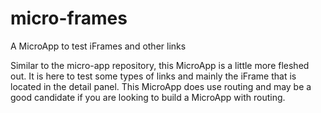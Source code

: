 # micro-frames
A MicroApp to test iFrames and other links

Similar to the micro-app repository, this MicroApp is a little more fleshed out.  It is here to test some types of links and mainly the iFrame that is located in the detail panel.  This MicroApp does use routing and may be a good candidate if you are looking to build a MicroApp with routing.
